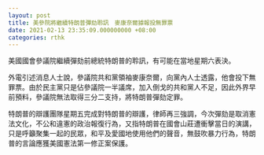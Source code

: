 ```yaml
---
layout: post
title: 美參院將繼續特朗普彈劾聆訊　麥康奈爾據報投無罪票
date: 2021-02-13 23:35:09.000000000 +08:00
categories: rthk
---
```


美國國會參議院繼續彈劾前總統特朗普的聆訊，有可能在當地星期六表決。

外電引述消息人士說，參議院共和黨領袖麥康奈爾，向黨內人士透露，他會投下無罪票。由於民主黨只是佔參議院一半議席，加入倒戈的共和黨人不足，因此外界早前預料，參議院無法取得三分二支持，將特朗普彈劾定罪。

特朗普的辯護團隊星期五完成對特朗普的辯護，律師再三強調，今次彈劾是取消憲法文化，不公和違憲的政治報復行為，又指特朗普在國會山莊遭衝擊當日的演講，只是呼籲聚集一起的民眾，和平及愛國地使用他們的聲音，無鼓吹暴力行為，特朗普的言論應獲美國憲法第一修正案保護。
